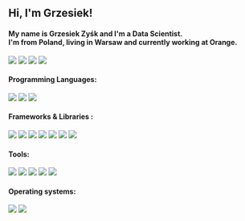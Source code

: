 <h2> Hi, I'm Grzesiek!</h2>
<h4>My name is Grzesiek Zyśk and I'm a Data Scientist.<br>I'm from Poland, living in Warsaw and currently working at Orange.</h4>

<a href="https://twitter.com/grzesiekzysk"><img src="https://img.shields.io/badge/grzesiekzysk-%231DA1F2.svg?style=for-the-badge&logo=Twitter&logoColor=white"></a>
<a href="https://www.linkedin.com/in/zysk/"><img src="https://img.shields.io/badge/LinkedIn-0077B5?style=for-the-badge&logo=linkedin&logoColor=white"></a>
<a href="https://www.kaggle.com/grzesiekzysk"><img src="https://img.shields.io/badge/Kaggle-20BEFF?style=for-the-badge&logo=Kaggle&logoColor=white"></a>
<a href="mailto:grzesiek.zysk@gmail.com"><img src="https://img.shields.io/badge/Gmail-D14836?style=for-the-badge&logo=gmail&logoColor=white"></a> 


#### Programming Languages:

<img src="https://img.shields.io/badge/Python-3776AB?style=for-the-badge&logo=python&logoColor=white"> <img src="https://img.shields.io/badge/HTML-239120?style=for-the-badge&logo=html5&logoColor=white"> <img src="https://img.shields.io/badge/CSS-239120?&style=for-the-badge&logo=css3&logoColor=white">

#### Frameworks & Libraries :
<img src="https://img.shields.io/badge/Pandas-2C2D72?style=for-the-badge&logo=pandas&logoColor=white"> <img src="https://img.shields.io/badge/Numpy-777BB4?style=for-the-badge&logo=numpy&logoColor=white"> <img src="https://img.shields.io/badge/Flask-FFFFFF?style=for-the-badge&logo=flask&logoColor=black"> <img src="https://img.shields.io/badge/scikit--learn-%23F7931E.svg?style=for-the-badge&logo=scikit-learn&logoColor=white"> <img src="https://img.shields.io/badge/Plotly-239120?style=for-the-badge&logo=plotly&logoColor=white"> <img src="https://img.shields.io/badge/Matplotlib-FFFFFF?style=for-the-badge&logo=plotly&logoColor=11557c"> <img src="https://img.shields.io/badge/Dash-239120?style=for-the-badge&logo=plotly&logoColor=white">

#### Tools:
<img src="https://img.shields.io/badge/jupyter-FFFFFF?style=for-the-badge&logo=jupyter&logoColor=F37626?Color=F37626"> <img src="https://img.shields.io/badge/Visual%20Studio%20Code-0078d7.svg?style=for-the-badge&logo=visual-studio-code&logoColor=white"> <img src="https://img.shields.io/badge/Anaconda-%2344A833.svg?style=for-the-badge&logo=anaconda&logoColor=white"> <img src="https://img.shields.io/badge/Google_Cloud-4285F4?style=for-the-badge&logo=google-cloud&logoColor=white"> <img src="https://img.shields.io/badge/Power_BI-F2C811?style=for-the-badge&logo=Power%20BI&logoColor=white">

#### Operating systems:
<img src="https://img.shields.io/badge/Linux-FCC624?style=for-the-badge&logo=linux&logoColor=black"> <img src="https://img.shields.io/badge/Windows-0078D6?style=for-the-badge&logo=windows&logoColor=white">
